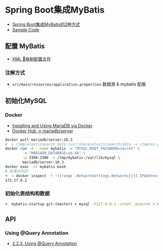 # Spring Boot集成MyBatis

- [Spring Boot集成MyBatis的2种方式](https://www.cnblogs.com/nuccch/p/9060594.html)
- [Sample Code](https://github.com/JeffLi1993/springboot-learning-example/tree/master/springboot-mybatis)

## 配置 MyBatis

- [XML 映射配置文件](http://www.mybatis.org/mybatis-3/zh/configuration.html)

### 注解方式

- `src/main/resources/application.properties` 数据源 & mybatis 配置

## 初始化MySQL

### Docker
- [Installing and Using MariaDB via Docker](https://mariadb.com/kb/en/library/installing-and-using-mariadb-via-docker/)
- [Docker Hub -> mariadb/server](https://hub.docker.com/r/mariadb/server/)

```bash
docker pull mariadb/server:10.3
# -v /tmp/elasticsearch_data:/usr/share/elasticsearch/data -v /tmp/es.yml:/usr/share/elasticsearch/config/elasticsearch.yml 
docker run -d --name mybatis -e "MYSQL_ROOT_PASSWORD=secret" \
        -e "MARIADB_DATABASE=sb-db" \
        -p 3306:3306 -v /tmp/mybatis:/var/lib/mysql \
        mariadb/server:10.3
docker exec -it mybatis bash
# 检查对外IP
➜  ~ docker inspect -f '{{range .NetworkSettings.Networks}}{{.IPAddress}}{{end}}' mybatis
172.17.0.2
```

### 初始化表结构和数据

```bash
➜  mybatis-startup git:(master) ✗ mysql -h127.0.0.1 -uroot -psecret < data/schema.sql
```

## API

### Using @Query Annotation

- [2.2.3. Using @Query Annotation](https://docs.spring.io/spring-data/elasticsearch/docs/current/reference/html/#elasticsearch.query-methods.at-query)